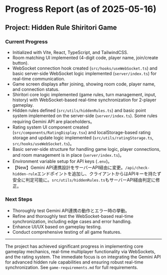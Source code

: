 # Progress Report (as of 2025-05-16)

## Project: Hidden Rule Shiritori Game

### Current Progress
- Initialized with Vite, React, TypeScript, and TailwindCSS.
- Room matching UI implemented (4-digit code, player name, join/create button).
- WebSocket connection hook created (`src/hooks/useWebSocket.ts`) and basic server-side WebSocket logic implemented (`server/index.ts`) for real-time communication.
- Game screen displays after joining, showing room code, player name, and connection status.
- Shiritori core logic implemented (game rules, turn management, input, history) with WebSocket-based real-time synchronization for 2-player gameplay.
- Hidden rules defined (`src/utils/hiddenRules.ts`) and basic point system implemented on the server-side (`server/index.ts`). Some rules requiring Gemini API are placeholders。
- Rating system UI component created (`src/components/RatingDisplay.tsx`) and localStorage-based rating storage and update logic implemented (`src/utils/ratingStorage.ts`, `src/hooks/useWebSocket.ts`)。
- Basic server-side structure for handling game logic, player connections, and room management is in place (`server/index.ts`)。
- Environment variable setup for API keys (`.env`)。
- 【New】Gemini API連携設計をサーバーAPI経由に変更。`/api/check-hidden-rule`エンドポイントを追加し、クライアントからはAPIキーを持たず安全に判定可能に。`src/utils/hiddenRules.ts`もサーバーAPI経由判定に修正。

### Next Steps
- Thoroughly test Gemini API連携の動作とエラー時の挙動。
- Refine and thoroughly test the WebSocket-based real-time synchronization, including edge cases and error handling.
- Enhance UI/UX based on gameplay testing.
- Conduct comprehensive testing of all game features.

---
The project has achieved significant progress in implementing core gameplay mechanics, real-time multiplayer functionality via WebSockets, and the rating system. The immediate focus is on integrating the Gemini API for advanced hidden rule capabilities and ensuring robust real-time synchronization. See `game-requirements.md` for full requirements.
